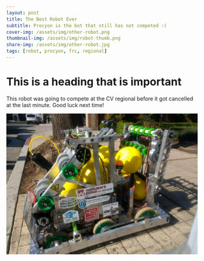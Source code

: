 ```yaml
---
layout: post
title: The Best Robot Ever
subtitle: Procyon is the bot that still has not competed :(
cover-img: /assets/img/other-robot.png
thumbnail-img: /assets/img/robot-thumb.png
share-img: /assets/img/other-robot.jpg
tags: [robot, procyon, frc, regional]
---
```


# This is a heading that is important

This robot was going to compete at the CV regional before it got cancelled at the last minute.
Good luck next time!

![Robot](/assets/img/robot.png)